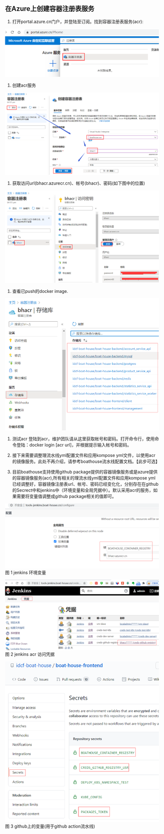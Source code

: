 在Azure上创建容器注册表服务
---------------------------

1.  打开portal.azure.cn门户，并登陆至订阅。找到容器注册表服务(acr):

![](images/07ee3a5020588be3d169a726d2949aa1.png)

1.  创建acr服务

![](images/341ea87e7e63d0106d96089ede85c5e1.png)

1.  获取访问url(bhacr.azurecr.cn)、帐号(bhacr)、密码(如下图中的位置)

![](images/2ea5ec69199524456f0a0f5359ca1045.png)

1.  查看已push的docker image.

![](images/06042dcd4d2632d9d0ba2041e50ed367.png)

1. 测试acr
登陆到acr，维护团队请从这里获取帐号和密码。打开命令行，使用命令登陆：docker
login [acr url]，并根据提示输入帐号和密码。

1. 接下来需要调整理流水线yml配置文件和应用kompose yml文件，以使用acr 的镜像服务。此处不再介绍，请参考boathouse流水线配置文档。【此步可选】

1. 目前boathouse支持使用github package提供的容器镜像服务或是azure提供的容器镜像服务(acr),所有相关的理流水线yml配置文件和应用kompose yml已经调整好，容器镜像注册表url、帐号、密码已经变化化，分别存在在github的Secrect中和jenkins中（环境变量和全局凭据中）。默认采用acr的服务，如果需要将变量值调整成github package相关的值即可。

![](images/4d995348ea88078b5b256efc3a82bfd7.png)
图 1 jenkins 环境变量

![](images/cafcd6469a3a298ba6da65c1303e3e08.png)
图 2 jenkins acr 访问凭据

![](images/9a865c161cb8811c62e8c1376b22689c.png)
图 3 github上的变量(用于github action流水线)
